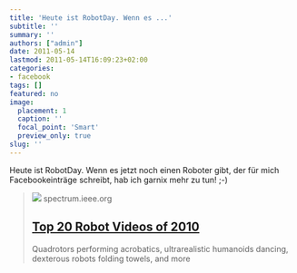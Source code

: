 ```yaml
---
title: 'Heute ist RobotDay. Wenn es ...'
subtitle: ''
summary: ''
authors: ["admin"]
date: 2011-05-14
lastmod: 2011-05-14T16:09:23+02:00
categories:
- facebook
tags: []
featured: no
image:
  placement: 1
  caption: ''
  focal_point: 'Smart'
  preview_only: true
slug: ''
---
```

Heute ist RobotDay. Wenn es jetzt noch einen Roboter gibt, der für mich Facebookeinträge schreibt, hab ich garnix mehr zu tun! ;-)
> [![](https://spectrum.ieee.org/media-library/eyJhbGciOiJIUzI1NiIsInR5cCI6IkpXVCJ9.eyJpbWFnZSI6Imh0dHBzOi8vYXNzZXRzLnJibC5tcy8yNjg4NDUyMC9vcmlnaW4ucG5nIiwiZXhwaXJlc19hdCI6MTc2MzA3MTQzOX0.SxRBIud_XE2YWQFaIJD9BPB1w-3JsFhiRkJIIe9Yq-g/image.png?width=210)](http://spectrum.ieee.org/automaton/robotics/robotics-software/top-20-robot-videos-of-2010)
> spectrum.ieee.org
> ## [Top 20 Robot Videos of 2010](http://spectrum.ieee.org/automaton/robotics/robotics-software/top-20-robot-videos-of-2010)
>
>Quadrotors performing acrobatics, ultrarealistic humanoids dancing, dexterous robots folding towels, and more

